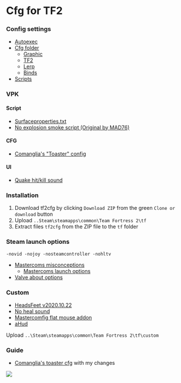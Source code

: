 # Cfg for TF2

### Config settings
* [Autoexec](../custom/optimisation_tf2/cfg/autoexec.cfg)
* [Cfg folder](../custom/optimisation_tf2/cfg/config)
    * [Graphic](../custom/optimisation_tf2/cfg/config/gfx.cfg)
    * [TF2](../custom/optimisation_tf2/cfg/config/settings.cfg)
    * [Lerp](../custom/optimisation_tf2/cfg/config/network.cfg)
    * [Binds](../custom/optimisation_tf2/cfg/config/binds.cfg)
* [Scripts](../custom/optimisation_tf2/scripts)

### VPK

#### Script
* [Surfaceproperties.txt](https://pastebin.com/tr9RTVcM)
* [No explosion smoke script (Original by MAD76)](http://www.teamfortress.tv/25647/no-explosion-smoke-script)

#### CFG
* [Comanglia's "Toaster" config](../custom/optimisation_tf2/cfg/config/gfx.cfg)

#### UI
* [Quake hit/kill sound](../custom/optimisation_tf2/sound/ui/)


### Installation

1. Download tf2cfg by clicking `Download ZIP` from the green `Clone or download` button
2. Upload  `..Steam\steamapps\common\Team Fortress 2\tf`
3. Extract files `tf2cfg` from the ZIP file to the `tf` folder 

### Steam launch options 

`-novid -nojoy -nosteamcontroller -nohltv`

* [Mastercoms misconceptions](https://docs.mastercomfig.com/en/latest/tf2/misconceptions/)
   * [Mastercoms launch options](https://docs.mastercomfig.com/en/latest/customization/launch_options/)
* [Valve about options](https://developer.valvesoftware.com/wiki/Command_Line_Options)


### Custom

* [HeadsFeet v2020.10.22](https://www.teamfortress.tv/56398/no-hats-mod-headsfeet-2020-edition)
* [No heal sound](https://gamebanana.com/sounds/53554)
* [Mastercomfig flat mouse addon](https://github.com/mastercomfig/mastercomfig/releases/latest/download/mastercomfig-flat-mouse-addon.vpk)
* [aHud](https://github.com/n0kk/ahud)

Upload  `..\Steam\steamapps\common\Team Fortress 2\tf\custom` 

### Guide

* [Comanglia's toaster cfg](http://www.teamfortress.tv/25328/comanglia-s-config-fps-guide) with my changes

![](https://i.imgur.com/h0ue6vL.png)
